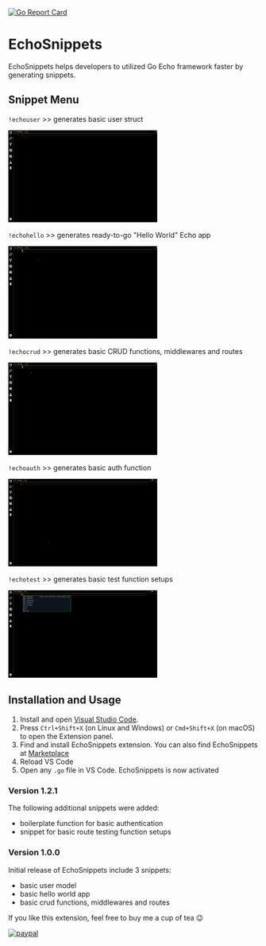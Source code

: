 
[![Go Report Card](https://goreportcard.com/badge/github.com/makhmudislamov/echosnippetsVSCodeExtension)](https://goreportcard.com/report/github.com/makhmudislamov/echosnippetsVSCodeExtension)
# EchoSnippets 

EchoSnippets helps developers to utilized Go Echo framework faster by generating snippets.

## Snippet Menu

`!echouser` >> generates basic user struct 


<p>
  <img src="./demos/user-demo.gif" width="300" title="hover text">
</p>

`!echohello` >> generates ready-to-go "Hello World" Echo  app

<p>
  <img src="./demos/hello-demo.gif" width="300" title="hover text">
</p>

`!echocrud` >> generates basic CRUD functions, middlewares and routes


<p>
  <img src="./demos/crud-demo.gif" width="300" title="hover text">
</p>

`!echoauth` >> generates basic auth function


<p>
  <img src="./demos/auth-demo.gif" width="300" title="hover text">
</p>

`!echotest` >> generates basic test function setups

<p>
  <img src="./demos/test-demo.gif" width="300" title="hover text">
</p>


## Installation and Usage

1. Install and open [Visual Studio Code](https://code.visualstudio.com/).
2.  Press `Ctrl+Shift+X` (on Linux and Windows) or `Cmd+Shift+X` (on macOS) to open the Extension panel.
3.  Find and install EchoSnippets extension. You can also find EchoSnippets at [Marketplace](https://marketplace.visualstudio.com/items?itemName=Makhmud.echosnippets)
4. Reload VS Code
5. Open any `.go` file in VS Code. EchoSnippets is now activated

### Version 1.2.1
The following additional snippets were added:
- boilerplate function for basic authentication
- snippet for basic route testing function setups

### Version 1.0.0

Initial release of EchoSnippets include 3 snippets:
- basic user model
- basic hello world app
- basic crud functions, middlewares and routes

If you like this extension, feel free to buy me a cup of tea 😉

[![paypal](https://www.paypalobjects.com/en_US/i/btn/btn_donateCC_LG.gif)](https://paypal.me/makhmudislamov?locale.x=en_US)